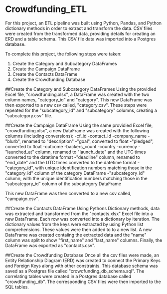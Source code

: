 # Crowdfunding_ETL

For this project, an ETL pipeline was built using Python, Pandas, and Python dictionary methods in order to extract and transform the data. CSV files were created from the transformed data, providing details for creating an ERD and a table schema. This CSV file data was imported into a Postgres database.

To complete this project, the following steps were taken: 
   1. Create the Category and Subcategory DataFrames
   2. Create the Campaign DataFrame
   3. Create the Contacts DataFrame
   4. Create the Crowdfunding Database

##Create the Category and Subcategory DataFrames
Using the providied Excel file, "crowdfunding.xlsx", a DataFrame was created with the two column names, "category_id" and "category". 
This new DataFrame was then exported to a new csv called, "category.csv". These steps were repeated for the "subcategory_id" and "subcategory" columns, creating a "subcategory.csv" file. 

##Create the Campaign DataFrame
Using the same providied Excel file, "crowdfunding.xlsx", a new DataFrame was created with the following columns (including conversions): 
      -cf_id
      -contact_id
      -company_name
      -"blurb", renamed to "description"
      -"goal", converted to float
      -"pledged", converted to float
      -outcome
      -backers_count
      -country
      -currency
      -"launched_at" column, renamed to "launch_date" and the UTC times converted to the datetime format
      -"deadline" column, renamed to "end_date" and the UTC times converted to the datetime format
      -"category_id", with unique identification numbers matching those in the "category_id" column of the category DataFrame
      -"subcategory_id" column, with the unique identification numbers matching those in the "subcategory_id" column of the subcategory DataFrame

This new DataFrame was then converted to a new csv called, "campaign.csv". 

##Create the Contacts DataFrame
Using Pythons Dictionary methods, data was extracted and transformed from the "contacts.xlsx" Excel file into a new DataFrame. Each row was converted into a dictionary by iteration. The dictionary values from the keys were extracted by using Python list comprehensions. These values were then added to to a new list. A new DataFrame was created contaiing the extracted data and the "name" column was split to show "first_name" and "last_name" columns. Finally, the DataFrame was exported as "contacts.csv". 

##Create the Crowdfunding Database
Once all the csv files were made, an Entity Relationship Diagram (ERD) was created to connect the Primary Keys and Foreign Keys along with other constraints. This database schema was saved as a Postgres file called "crowdfunding_db_schema.sql". The correlating tables were created in a Postgres database called "crowdfunding_db". The corresponding CSV files were then imported to the SQL tables. 
